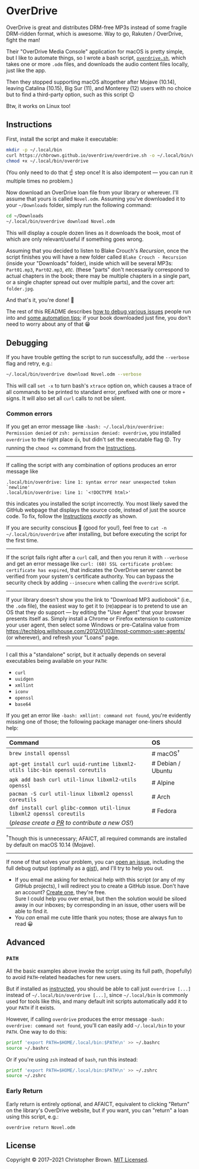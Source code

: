 # OverDrive

OverDrive is great and distributes DRM-free MP3s instead of some fragile DRM-ridden format, which is awesome.
Way to go, Rakuten / OverDrive, fight the man!

Their "OverDrive Media Console" application for macOS is pretty simple,
but I like to automate things,
so I wrote a bash script, [`overdrive.sh`](overdrive.sh),
which takes one or more `.odm` files,
and downloads the audio content files locally, just like the app.

Then they stopped supporting macOS altogether after Mojave (10.14),
leaving Catalina (10.15), Big Sur (11), and Monterey (12) users with no choice but to find a third-party option,
such as this script 😉

Btw, it works on Linux too!


## Instructions

First, install the script and make it executable:

```sh
mkdir -p ~/.local/bin
curl https://chbrown.github.io/overdrive/overdrive.sh -o ~/.local/bin/overdrive
chmod +x ~/.local/bin/overdrive
```

(You only need to do that ☝️ step once!
It is also idempotent — you can run it multiple times no problem.)

Now download an OverDrive loan file from your library or wherever.
I'll assume that yours is called `Novel.odm`.
Assuming you've downloaded it to your `~/Downloads` folder, simply run the following command:

```sh
cd ~/Downloads
~/.local/bin/overdrive download Novel.odm
```

This will display a couple dozen lines as it downloads the book,
most of which are only relevant/useful if something goes wrong.

Assuming that you decided to listen to Blake Crouch's _Recursion_,
once the script finishes you will have a new folder called `Blake Crouch - Recursion` (inside your "Downloads" folder),
inside which will be several MP3s: `Part01.mp3`, `Part02.mp3`, _etc._
(these "parts" don't necessarily correspond to actual chapters in the book;
there may be multiple chapters in a single part, or a single chapter spread out over multiple parts),
and the cover art: `folder.jpg`.

And that's it, you're done! 🎉

The rest of this README describes
[how to debug various issues](#debugging) people run into
and [some automation tips](#advanced);
if your book downloaded just fine, you don't need to worry about any of that 😁


## Debugging

If you have trouble getting the script to run successfully, add the `--verbose` flag and retry, e.g.:

```sh
~/.local/bin/overdrive download Novel.odm --verbose
```

This will call `set -x` to turn bash's `xtrace` option on,
which causes a trace of all commands to be printed to standard error,
prefixed with one or more `+` signs.
It will also set all `curl` calls to not be silent.

### Common errors

If you get an error message like `-bash: ~/.local/bin/overdrive: Permission denied` or `zsh: permission denied: overdrive`,
you installed `overdrive` to the right place 👍, but didn't set the executable flag 😟.
Try running the `chmod +x` command from the [Instructions](#instructions).

---

If calling the script with any combination of options produces an error message like
```console
.local/bin/overdrive: line 1: syntax error near unexpected token `newline'
.local/bin/overdrive: line 1: `<!DOCTYPE html>'
```
this indicates you installed the script incorrectly.
You most likely saved the GitHub webpage that displays the source code, instead of just the source code.
To fix, follow the [Instructions](#instructions) _exactly_ as shown.

If you are security conscious 🧐 (good for you!), feel free to `cat -n ~/.local/bin/overdrive` after installing, but before executing the script for the first time.

---

If the script fails right after a `curl` call, and then you rerun it with `--verbose` and get an error message like `curl: (60) SSL certificate problem: certificate has expired`,
that indicates the OverDrive server cannot be verified from your system's certificate authority.
You can bypass the security check by adding `--insecure` when calling the `overdrive` script.

---

If your library doesn't show you the link to "Download MP3 audiobook" (i.e., the `.odm` file),
the easiest way to get it to (re)appear is to pretend to use an OS that they do support —
by editing the "User Agent" that your browser presents itself as.
Simply install a Chrome or Firefox extension to customize your user agent,
then select some Windows or pre-Catalina value from https://techblog.willshouse.com/2012/01/03/most-common-user-agents/ (or wherever), and refresh your "Loans" page.

---

I call this a "standalone" script,
but it actually depends on several executables being available on your `PATH`:

* `curl`
* `uuidgen`
* `xmllint`
* `iconv`
* `openssl`
* `base64`

If you get an error like `-bash: xmllint: command not found`,
you're evidently missing one of those;
the following package manager one-liners should help:

| Command | OS |
|:--------|:---|
| `brew install openssl` | # macOS<sup>†</sup>
| `apt-get install curl uuid-runtime libxml2-utils libc-bin openssl coreutils` | # Debian / Ubuntu
| `apk add bash curl util-linux libxml2-utils openssl` | # Alpine
| `pacman -S curl util-linux libxml2 openssl coreutils` | # Arch
| `dnf install curl glibc-common util-linux libxml2 openssl coreutils` | # Fedora
| (_please create a [PR](https://github.com/chbrown/overdrive/pulls) to contribute a new OS!_)

<sup>†</sup>Though this is unnecessary; AFAICT, all required commands are installed by default on macOS 10.14 (Mojave).

---

If none of that solves your problem,
you can [open an issue](https://github.com/chbrown/overdrive/issues/new),
including the full debug output (optimally as a [gist](https://gist.github.com/)),
and I'll try to help you out.

* If you email me asking for technical help with this script (or any of my GitHub projects),
  I will redirect you to create a GitHub issue.
  Don't have an account? [Create one](https://github.com/signup), they're free. \
  Sure I could help you over email, but then the solution would be siloed away in our inboxes;
  by corresponding in an issue, other users will be able to find it.
* You _can_ email me cute little thank you notes; those are always fun to read 😀


## Advanced

### `PATH`

All the basic examples above invoke the script using its full path,
(hopefully) to avoid `PATH`-related headaches for new users.
<!-- Seriously, I feel like half the time I've spent answering issues is trying to mindread what they've done to their PATH and the most likely way to fix it. -->
But if installed as [instructed](#instructions),
you should be able to call just `overdrive [...]` instead of `~/.local/bin/overdrive [...]`,
since `~/.local/bin` is commonly used for tools like this,
and many default init scripts automatically add it to your `PATH` if it exists.

However, if calling `overdrive` produces the error message `-bash: overdrive: command not found`,
you'll can easily add `~/.local/bin` to your `PATH`. One way to do this:

```sh
printf 'export PATH=$HOME/.local/bin:$PATH\n' >> ~/.bashrc
source ~/.bashrc
```

Or if you're using `zsh` instead of `bash`, run this instead:

```sh
printf 'export PATH=$HOME/.local/bin:$PATH\n' >> ~/.zshrc
source ~/.zshrc
```

### Early Return

Early return is entirely optional,
and AFAICT, equivalent to clicking "Return" on the library's OverDrive website,
but if you want, you can "return" a loan using this script, e.g.:

    overdrive return Novel.odm


## License

Copyright © 2017–2021 Christopher Brown.
[MIT Licensed](https://chbrown.github.io/licenses/MIT/#2017-2021).
